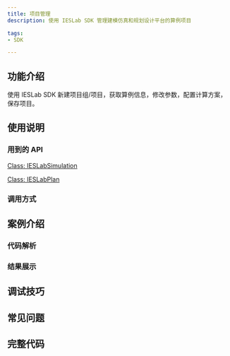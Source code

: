 ```yaml
---
title: 项目管理
description: 使用 IESLab SDK 管理建模仿真和规划设计平台的算例项目

tags:
- SDK

---
```


## 功能介绍

使用 IESLab SDK 新建项目组/项目，获取算例信息，修改参数，配置计算方案，保存项目。

## 使用说明

### 用到的 API

[Class: IESLabSimulation](../../../70-api/50-ieslab/index.md#class-ieslabsimulation)

[Class: IESLabPlan](../../../70-api/50-ieslab/index.md#class-ieslabplan)

### 调用方式

## 案例介绍

### 代码解析

### 结果展示

## 调试技巧

## 常见问题

## 完整代码